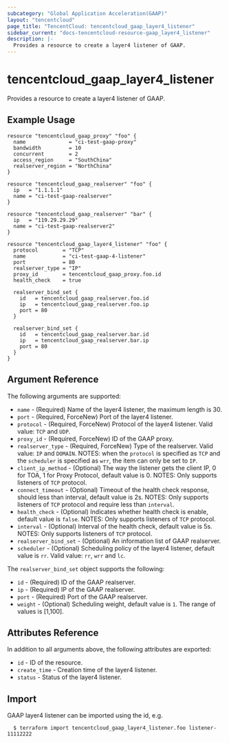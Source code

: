 ```yaml
---
subcategory: "Global Application Acceleration(GAAP)"
layout: "tencentcloud"
page_title: "TencentCloud: tencentcloud_gaap_layer4_listener"
sidebar_current: "docs-tencentcloud-resource-gaap_layer4_listener"
description: |-
  Provides a resource to create a layer4 listener of GAAP.
---
```


# tencentcloud_gaap_layer4_listener

Provides a resource to create a layer4 listener of GAAP.

## Example Usage

```hcl
resource "tencentcloud_gaap_proxy" "foo" {
  name              = "ci-test-gaap-proxy"
  bandwidth         = 10
  concurrent        = 2
  access_region     = "SouthChina"
  realserver_region = "NorthChina"
}

resource "tencentcloud_gaap_realserver" "foo" {
  ip   = "1.1.1.1"
  name = "ci-test-gaap-realserver"
}

resource "tencentcloud_gaap_realserver" "bar" {
  ip   = "119.29.29.29"
  name = "ci-test-gaap-realserver2"
}

resource "tencentcloud_gaap_layer4_listener" "foo" {
  protocol        = "TCP"
  name            = "ci-test-gaap-4-listener"
  port            = 80
  realserver_type = "IP"
  proxy_id        = tencentcloud_gaap_proxy.foo.id
  health_check    = true

  realserver_bind_set {
    id   = tencentcloud_gaap_realserver.foo.id
    ip   = tencentcloud_gaap_realserver.foo.ip
    port = 80
  }

  realserver_bind_set {
    id   = tencentcloud_gaap_realserver.bar.id
    ip   = tencentcloud_gaap_realserver.bar.ip
    port = 80
  }
}
```

## Argument Reference

The following arguments are supported:

* `name` - (Required) Name of the layer4 listener, the maximum length is 30.
* `port` - (Required, ForceNew) Port of the layer4 listener.
* `protocol` - (Required, ForceNew) Protocol of the layer4 listener. Valid value: `TCP` and `UDP`.
* `proxy_id` - (Required, ForceNew) ID of the GAAP proxy.
* `realserver_type` - (Required, ForceNew) Type of the realserver. Valid value: `IP` and `DOMAIN`. NOTES: when the `protocol` is specified as `TCP` and the `scheduler` is specified as `wrr`, the item can only be set to `IP`.
* `client_ip_method` - (Optional) The way the listener gets the client IP, 0 for TOA, 1 for Proxy Protocol, default value is 0. NOTES: Only supports listeners of `TCP` protocol.
* `connect_timeout` - (Optional) Timeout of the health check response, should less than interval, default value is 2s. NOTES: Only supports listeners of `TCP` protocol and require less than `interval`.
* `health_check` - (Optional) Indicates whether health check is enable, default value is `false`. NOTES: Only supports listeners of `TCP` protocol.
* `interval` - (Optional) Interval of the health check, default value is 5s. NOTES: Only supports listeners of `TCP` protocol.
* `realserver_bind_set` - (Optional) An information list of GAAP realserver.
* `scheduler` - (Optional) Scheduling policy of the layer4 listener, default value is `rr`. Valid value: `rr`, `wrr` and `lc`.

The `realserver_bind_set` object supports the following:

* `id` - (Required) ID of the GAAP realserver.
* `ip` - (Required) IP of the GAAP realserver.
* `port` - (Required) Port of the GAAP realserver.
* `weight` - (Optional) Scheduling weight, default value is `1`. The range of values is [1,100].

## Attributes Reference

In addition to all arguments above, the following attributes are exported:

* `id` - ID of the resource.
* `create_time` - Creation time of the layer4 listener.
* `status` - Status of the layer4 listener.


## Import

GAAP layer4 listener can be imported using the id, e.g.

```
  $ terraform import tencentcloud_gaap_layer4_listener.foo listener-11112222
```


